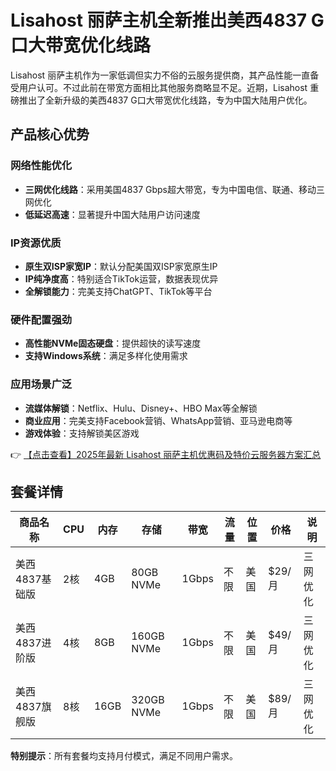 # Lisahost 丽萨主机全新推出美西4837 G口大带宽优化线路

Lisahost 丽萨主机作为一家低调但实力不俗的云服务提供商，其产品性能一直备受用户认可。不过此前在带宽方面相比其他服务商略显不足。近期，Lisahost 重磅推出了全新升级的美西4837 G口大带宽优化线路，专为中国大陆用户优化。

## 产品核心优势

### 网络性能优化
- **三网优化线路**：采用美国4837 Gbps超大带宽，专为中国电信、联通、移动三网优化
- **低延迟高速**：显著提升中国大陆用户访问速度

### IP资源优质
- **原生双ISP家宽IP**：默认分配美国双ISP家宽原生IP
- **IP纯净度高**：特别适合TikTok运营，数据表现优异
- **全解锁能力**：完美支持ChatGPT、TikTok等平台

### 硬件配置强劲
- **高性能NVMe固态硬盘**：提供超快的读写速度
- **支持Windows系统**：满足多样化使用需求

### 应用场景广泛
- **流媒体解锁**：Netflix、Hulu、Disney+、HBO Max等全解锁
- **商业应用**：完美支持Facebook营销、WhatsApp营销、亚马逊电商等
- **游戏体验**：支持解锁美区游戏

👉 [【点击查看】2025年最新 Lisahost 丽萨主机优惠码及特价云服务器方案汇总](https://bit.ly/lisazhuji)

## 套餐详情

| 商品名称 | CPU | 内存 | 存储 | 带宽 | 流量 | 位置 | 价格 | 说明 |
|---------|-----|------|------|------|------|------|------|------|
| 美西4837基础版 | 2核 | 4GB | 80GB NVMe | 1Gbps | 不限 | 美国 | $29/月 | 三网优化 |
| 美西4837进阶版 | 4核 | 8GB | 160GB NVMe | 1Gbps | 不限 | 美国 | $49/月 | 三网优化 |
| 美西4837旗舰版 | 8核 | 16GB | 320GB NVMe | 1Gbps | 不限 | 美国 | $89/月 | 三网优化 |

**特别提示**：所有套餐均支持月付模式，满足不同用户需求。